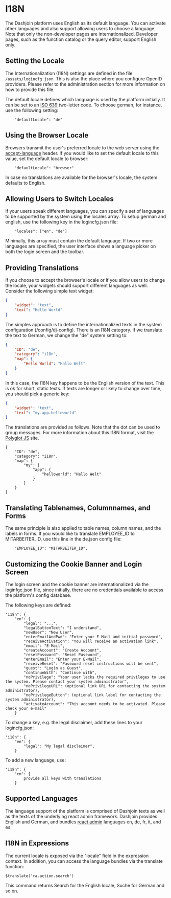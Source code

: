 # I18N

The Dashjoin platform uses English as its default language. You can activate other languages
and also support allowing users to choose a language.
Note that only the non-developer pages are internationalized. Developer pages, such as the function
catalog or the query editor, support English only.

## Setting the Locale

The Internationalization (I18N) settings are defined in the file ```/assets/logincfg.json```. This is
also the place where you configure OpenID providers. Please refer to the administration section for more
information on how to provide this file.

The default locale defines which language is used by the platform initially. 
It can be set to an [ISO 639](https://en.wikipedia.org/wiki/List_of_ISO_639_language_codes) two-letter code.
To choose german, for instance, use the following setting:

```text
    "defaultLocale": "de"
```

## Using the Browser Locale

Browsers transmit the user's preferred locale to the web server using the [accept-language](https://developer.mozilla.org/en-US/docs/Web/HTTP/Headers/Accept-Language) header.
If you would like to set the default locale to this value, set the default locale to browser:

```text
    "defaultLocale": "browser"
```

In case no translations are available for the browser's locale, the system defaults to English.

## Allowing Users to Switch Locales

If your users speak different languages, you can specify a set of languages to be supported by the system using
the locales array. To setup german and english, use the following key in the logincfg.json file:

```text
    "locales": ["en", "de"]
```

Minimally, this array must contain the default language. If two or more languages are specified,
the user interface shows a language picker on both the login screen and the toolbar.

## Providing Translations

If you choose to accept the browser's locale or if you allow users to change the locale, your widgets
should support different languages as well. Consider the following simple text widget:

```json
{
    "widget": "text",
    "text": "Hello World"
}
```

The simples approach is to define the internationalized texts in the system configuration (/config/dj-config).
There is an I18N category. If we translate the text to German, we change the "de" system setting to:

```json
{
    "ID": "de",
    "category": "i18n",
    "map": {
        "Hello World": "Hallo Welt"
    }
}
```
 
In this case, the I18N key happens to be the English version of the text. This is ok for short, static texts.
If texts are longer or likely to change over time, you should pick a generic key:

```json
{
    "widget": "text",
    "text": "my.app.helloworld"
}
```

The translations are provided as follows. Note that the dot can be used to group messages.
For more information about this I18N format, visit the [Polyglot JS](https://airbnb.io/polyglot.js/) site.

```
{
    "ID": "de",
    "category": "i18n",
    "map": {
        "my": {
            "app": {
                "helloworld": "Hallo Welt"
            }
        }
    }
}
```

## Translating Tablenames, Columnnames, and Forms

The same principle is also applied to table names, column names, and the labels in forms.
If you would like to translate  EMPLOYEE_ID to MITARBEITER_ID, use this line in the de.json config file:

```text
    "EMPLOYEE_ID": "MITARBEITER_ID",
```

## Customizing the Cookie Banner and Login Screen

The login screen and the cookie banner are internationalized via the loginfgc.json file, since initially,
there are no credentials available to access the platform's config database.

The following keys are defined:

```
"i18n": {
    "en": {
        "legal": "...",
        "legalButtonText": "I understand",
        "newUser": "New User",
        "enterEmailAndPwd": "Enter your E-Mail and initial password",
        "receiveActivation": "You will receive an activation link",
        "email": "E-Mail",
        "createAccount": "Create Account",
        "resetPassword": "Reset Password",
        "enterEmail": "Enter your E-Mail",
        "receiveReset": "Password reset instructions will be sent",
        "guest": "Login as Guest",
        "continueWith": "Continue with",
        "noPrivilege": "Your user lacks the required privileges to use the system. Please contact your system administrator",
        "noPrivilegeURL": (optional link URL for contacting the system administrator),
        "noPrivilegeButton": (optional link label for contacting the system administrator),
        "activateAccount": "This account needs to be activated. Please check your e-mail"
    }
```

To change a key, e.g. the legal disclaimer, add these lines to your logincfg.json:

```
"i18n": {
    "en": {
        "legal": "My legal disclaimer",
    }
```

To add a new language, use:

```
"i18n": {
    "cn": {
        provide all keys with translations
    }
```

## Supported Languages

The language support of the platform is comprised of Dashjoin texts as well as the texts of the underlying
react admin framework. 
Dashjoin provides English and German, and bundles [react admin](https://marmelab.com/react-admin/TranslationLocales.html) languages en, de, fr, it, and es.

## I18N in Expressions

The current locale is exposed via the "locale" field in the expression context.
In addition, you can access the language bundles via the translate function:

```
$translate('ra.action.search')
```

This command returns Search for the English locale, Suche for German and so on.
